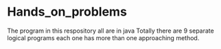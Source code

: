 # Hands_on_problems
The program in this respository all are in java 
Totally there are 9 separate logical programs each one has more than one approaching method.
